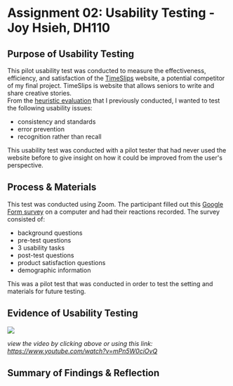 # Assignment 02: Usability Testing - Joy Hsieh, DH110
## Purpose of Usability Testing
This pilot usability test was conducted to measure the effectiveness, efficiency, and satisfaction of the [TimeSlips](http://timeslips.org) website, a potential competitor of my final project.  TimeSlips is website that allows seniors to write and share creative stories.  
From the [heuristic evaluation](https://github.com/JoyHsieh/DH110-JoyHsieh-Assignment01) that I previously conducted, I wanted to test the following usability issues:
* consistency and standards
* error prevention
* recognition rather than recall  

This usability test was conducted with a pilot tester that had never used the website before to give insight on how it could be improved from the user's perspective.
## Process & Materials
This test was conducted using Zoom. The participant filled out this [Google Form survey](https://forms.gle/pEV1z25oqj9KdQSY8) on a computer and had their reactions recorded. The survey consisted of:
* background questions
* pre-test questions
* 3 usability tasks
* post-test questions
* product satisfaction questions
* demographic information

This was a pilot test that was conducted in order to test the setting and materials for future testing.
## Evidence of Usability Testing
[![](http://img.youtube.com/vi/mPn5W0ciOvQ/0.jpg)](http://www.youtube.com/watch?v=mPn5W0ciOvQ "")

_view the video by clicking above or using this link: https://www.youtube.com/watch?v=mPn5W0ciOvQ_
## Summary of Findings & Reflection
